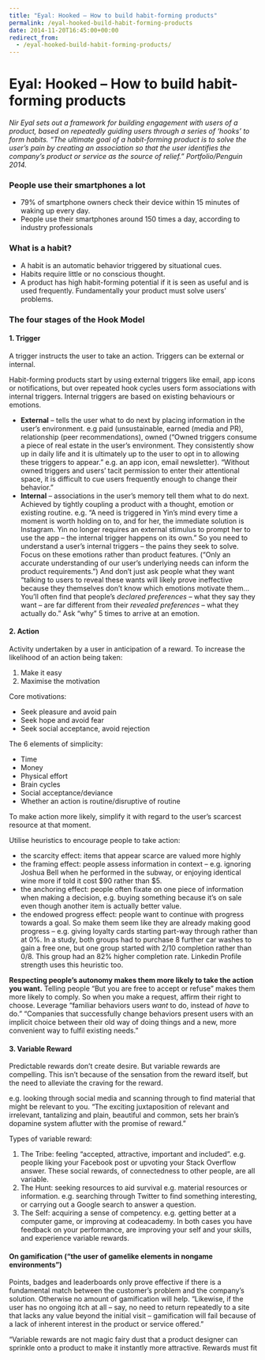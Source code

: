 ```yaml
---
title: "Eyal: Hooked – How to build habit-forming products"
permalink: /eyal-hooked-build-habit-forming-products
date: 2014-11-20T16:45:00+00:00
redirect_from:
  - /eyal-hooked-build-habit-forming-products/
---
```


# Eyal: Hooked – How to build habit-forming products

*Nir Eyal sets out a framework for building engagement with users of a product, based on repeatedly guiding users through a series of ‘hooks’ to form habits. “The ultimate goal of a habit-forming product is to solve the user’s pain by creating an association so that the user identifies the company’s product or service as the source of relief.” Portfolio/Penguin 2014.*

### People use their smartphones a lot

- 79% of smartphone owners check their device within 15 minutes of waking up every day.
- People use their smartphones around 150 times a day, according to industry professionals

### What is a habit?

- A habit is an automatic behavior triggered by situational cues.
- Habits require little or no conscious thought.
- A product has high habit-forming potential if it is seen as useful and is used frequently. Fundamentally your product must solve users’ problems.

### The four stages of the Hook Model

#### 1. Trigger

A trigger instructs the user to take an action. Triggers can be external or internal.

Habit-forming products start by using external triggers like email, app icons or notifications, but over repeated hook cycles users form associations with internal triggers. Internal triggers are based on existing behaviours or emotions.

- **External** – tells the user what to do next by placing information in the user’s environment. e.g paid (unsustainable, earned (media and PR), relationship (peer recommendations), owned (“Owned triggers consume a piece of real estate in the user’s environment. They consistently show up in daily life and it is ultimately up to the user to opt in to allowing these triggers to appear.” e.g. an app icon, email newsletter). “Without owned triggers and users’ tacit permission to enter their attentional space, it is difficult to cue users frequently enough to change their behavior.”
- **Internal** – associations in the user’s memory tell them what to do next. Achieved by tightly coupling a product with a thought, emotion or existing routine.
  e.g. “A need is triggered in Yin’s mind every time a moment is worth holding on to, and for her, the immediate solution is Instagram. Yin no longer requires an external stimulus to prompt her to use the app – the internal trigger happens on its own.”
  So you need to understand a user’s internal triggers – the pains they seek to solve. Focus on these emotions rather than product features. (“Only an accurate understanding of our user’s underlying needs can inform the product requirements.”)
  And don’t just ask people what they want “talking to users to reveal these wants will likely prove ineffective because they themselves don’t know which emotions motivate them… You’ll often find that people’s *declared preferences* – what they say they want – are far different from their *revealed preferences* – what they actually do.”
  Ask “why” 5 times to arrive at an emotion.

#### 2. Action

Activity undertaken by a user in anticipation of a reward.
To increase the likelihood of an action being taken:

1. Make it easy
2. Maximise the motivation

Core motivations:

- Seek pleasure and avoid pain
- Seek hope and avoid fear
- Seek social acceptance, avoid rejection

The 6 elements of simplicity:

- Time
- Money
- Physical effort
- Brain cycles
- Social acceptance/deviance
- Whether an action is routine/disruptive of routine

To make action more likely, simplify it with regard to the user’s scarcest resource at that moment.

Utilise heuristics to encourage people to take action:

- the scarcity effect: items that appear scarce are valued more highly
- the framing effect: people assess information in context – e.g. ignoring Joshua Bell when he performed in the subway, or enjoying identical wine more if told it cost $90 rather than $5.
- the anchoring effect: people often fixate on one piece of information when making a decision, e.g. buying something because it’s on sale even though another item is actually better value.
- the endowed progress effect: people want to continue with progress towards a goal. So make them seem like they are already making good progress – e.g. giving loyalty cards starting part-way through rather than at 0%. In a study, both groups had to purchase 8 further car washes to gain a free one, but one group started with 2/10 completion rather than 0/8. This group had an 82% higher completion rate. Linkedin Profile strength uses this heuristic too.

**Respecting people’s autonomy makes them more likely to take the action you want.**
Telling people “But you are free to accept or refuse” makes them more likely to comply. So when you make a request, affirm their right to choose.
Leverage “familiar behaviors users *want* to do, instead of *have* to do.”
“Companies that successfully change behaviors present users with an implicit choice between their old way of doing things and a new, more convenient way to fulfil existing needs.”

#### 3. Variable Reward

Predictable rewards don’t create desire. But variable rewards are compelling. This isn’t because of the sensation from the reward itself, but the need to alleviate the craving for the reward.

e.g. looking through social media and scanning through to find material that might be relevant to you. “The exciting juxtaposition of relevant and irrelevant, tantalizing and plain, beautiful and common, sets her brain’s dopamine system aflutter with the promise of reward.”

Types of variable reward:

1. The Tribe: feeling “accepted, attractive, important and included”. e.g. people liking your Facebook post or upvoting your Stack Overflow answer. These social rewards, of connectedness to other people, are all variable.
2. The Hunt: seeking resources to aid survival e.g. material resources or information. e.g. searching through Twitter to find something interesting, or carrying out a Google search to answer a question.
3. The Self: acquiring a sense of competency. e.g. getting better at a computer game, or improving at codeacademy. In both cases you have feedback on your performance, are improving your self and your skills, and experience variable rewards.

#### On gamification (“the user of gamelike elements in nongame environments”)

Points, badges and leaderboards only prove effective if there is a fundamental match between the customer’s problem and the company’s solution. Otherwise no amount of gamification will help.
“Likewise, if the user has no ongoing itch at all – say, no need to return repeatedly to a site that lacks any value beyond the initial visit – gamification will fail because of a lack of inherent interest in the product or service offered.”

“Variable rewards are not magic fairy dust that a product designer can sprinkle onto a product to make it instantly more attractive. Rewards must fit
